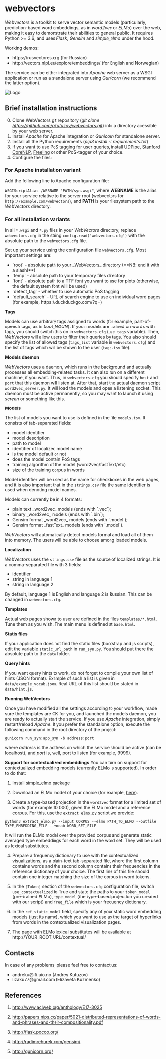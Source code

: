 # webvectors
_Webvectors_ is a toolkit to serve vector semantic models (particularly, prediction-based word embeddings, as in _word2vec_ or _ELMo_) over the web, making it easy to demonstrate their abilities to general public. 
It requires Python >= 3.6, and uses _Flask_, _Gensim_ and _simple_elmo_ under the hood.

Working demos:
<ul>
<li>https://rusvectores.org (for Russian)</li>
<li>http://vectors.nlpl.eu/explore/embeddings/ (for English and Norwegian)</li>
</ul>

The service can be either integrated into _Apache_ web server as a WSGI application or run as a standalone server using _Gunicorn_ (we recommend the latter option).

![Logo](https://rusvectores.org/data/images/associates_rus.png/)

## Brief installation instructions

0. Clone WebVectors git repository (_git clone https://github.com/akutuzov/webvectors.git_) into a directory acessible by your web server.
1. Install _Apache_ for Apache integration or _Gunicorn_ for standalone server.
2. Install all the Python requirements (_pip3 install -r requirements.txt_)
3. If you want to use PoS tagging for user queries, install [UDPipe](https://ufal.mff.cuni.cz/udpipe), [Stanford CoreNLP](https://stanfordnlp.github.io/CoreNLP/), [Freeling](http://nlp.lsi.upc.edu/freeling/) or other PoS-tagger of your choice.
4. Configure the files:

### For Apache installation variant

Add the following line to Apache configuration file:

`WSGIScriptAlias /WEBNAME "PATH/syn.wsgi"`,
where **WEBNAME** is the alias for your service relative to the server root (webvectors for `http://example.com/webvectors`), and **PATH** is your filesystem path to the _WebVectors_ directory.

### For all installation variants

In all `*.wsgi` and `*.py` files in your _WebVectors_ directory, replace `webvectors.cfg` in the string
`config.read('webvectors.cfg')`
with the absolute path to the `webvectors.cfg` file.

Set up your service using the configuration file `webvectors.cfg`.
Most important settings are:
<ul>
<li> `root` - absolute path to your _WebVectors_ directory (**NB: end it with a slash!**)</li>
<li> `temp` - absolute path to your temporary files directory </li>
<li> `font` - absolute path to a TTF font you want to use for plots (otherwise, the default system font will be used) </li>
<li> `detect_tag` - whether to use automatic PoS tagging </li>
<li> `default_search` - URL of search engine to use on individual word pages (for example, https://duckduckgo.com/?q=) </li></ul>

**Tags**

Models can use arbitrary tags assigned to words (for example, part-of-speech tags, as in _boot_NOUN_). If your models are trained on words with tags, you should switch this on in `webvectors.cfg` (`use_tags` variable).
Then, _WebVectors_ will allow users to filter their queries by tags. You also should specify the list of allowed tags (`tags_list` variable in `webvectors.cfg`) and the list of tags which will be shown to the user (`tags.tsv` file).

**Models daemon**

_WebVectors_ uses a daemon, which runs in the background and actually processes all embedding-related tasks. It can also run on a different machine, if you want. Thus, in `webvectors.cfg` you should specify `host` and `port` that this daemon will listen at.
After that, start the actual daemon script `word2vec_server.py`. It will load the models and open a listening socket. This daemon must be active permanently, so you may want to launch it using _screen_ or something like this.

**Models**

The list of models you want to use is defined in the file `models.tsv`. It consists of tab-separated fields:
<ul>
<li> model identifier </li>
<li> model description </li>
<li> path to model </li>
<li> identifier of localized model name </li>
<li> is the model default or not </li>
<li> does the model contain PoS tags</li>
<li> training algorithm of the model (word2vec/fastText/etc)</li>
<li> size of the training corpus in words</li>
</ul>

Model identifier will be used as the name for checkboxes in the web pages, and it is also important that in the `strings.csv` file the same identifier is used when denoting model names.

Models can currently be in 4 formats:
<ul>
<li> plain text _word2vec_ models (ends with `.vec`); </li>
<li> binary _word2vec_ models (ends with `.bin`); </li>
<li> Gensim format _word2vec_ models (ends with `.model`); </li>
<li> Gensim format _fastText_ models (ends with `.model`).</li>
</ul>

_WebVectors_ will automatically detect models format and load all of them into memory. The users will be able to choose among loaded models.

**Localization**

_WebVectors_ uses the `strings.csv` file as the source of localized strings. It is a comma-separated file with 3 fields:
<ul><li> identifier </li>
<li> string in language 1 </li>
<li> string in language 2 </li></ul>

By default, language 1 is English and language 2 is Russian. This can be changed in `webvectors.cfg`.

**Templates**

Actual web pages shown to user are defined in the files `templates/*.html`.
Tune them as you wish. The main menu is defined at `base.html`.

**Statis files**

If your application does not find the static files (bootstrap and js scripts), edit the variable `static_url_path` in `run_syn.py`. You should put there the absolute path to the `data` folder.

**Query hints**

If you want query hints to work, do not forget to compile your own list of hints (JSON format). Example of such a list is given in `data/example_vocab.json`.
Real URL of this list should be stated in `data/hint.js`.

**Running WebVectors**

Once you have modified all the settings according to your workflow, made sure the templates are OK for you, and launched the models daemon, you are ready to actually start the service.
If you use _Apache_ integration, simply restart/reload _Apache_.
If you prefer the standalone option, execute the following command in the root directory of the project:

`gunicorn run_syn:app_syn -b address:port`

where _address_ is the address on which the service should be active (can be localhost), and _port_ is, well, port to listen (for example, 9999).

**Support for contextualized embeddings**
You can turn on support for contextualized embedding models (currently [ELMo](https://allennlp.org/elmo) is supported). In order to do that:
1. Install [simple_elmo](https://pypi.org/project/simple-elmo/) package

2. Download an ELMo model of your choice (for example, [here](http://vectors.nlpl.eu/repository/)).

3. Create a type-based projection in the `word2vec` format for a limited set of words (for example 10 000), given the ELMo model and a reference corpus. For this, use the [`extract_elmo.py`](https://github.com/akutuzov/webvectors/blob/master/elmo/extract_elmo.py) script we provide:

`python3 extract_elmo.py --input CORPUS --elmo PATH_TO_ELMO --outfile TYPE_EMBEDDING_FILE --vocab WORD_SET_FILE`

It will run the ELMo model over the provided corpus and generate static averaged type embeddings for each word in the word set. They will be used as lexical substitutes.

4. Prepare a frequency dictionary to use with the contextualized visualizations, as a plain-text tab-separated file, where the first column contains words and the second column contains their frequencies in the reference dictionary of your choice. The first line of this file should contain one integer matching the size of the corpus in word tokens.

5. In the `[Token]` section of the `webvectors.cfg` configuration file, switch `use_contextualized` to True and state the paths to your `token_model` (pre-trained ELMo), `type_model` (the type-based projection you created with our script) and `freq_file` which is your frequency dictionary.

6. In the `ref_static_model` field, specify any of your static word embedding models (just its name), which you want to use as the target of hyperlinks from words in the contextualized visualization pages.

7. The page with ELMo lexical substitutes will be available at http://YOUR_ROOT_URL/contextual/


## Contacts

In case of any problems, please feel free to contact us:
<ul><li> andreku@ifi.uio.no (Andrey Kutuzov) </li>
<li> lizaku77@gmail.com (Elizaveta Kuzmenko) </li></ul>

## References
1. http://www.aclweb.org/anthology/E17-3025

2. http://papers.nips.cc/paper/5021-distributed-representations-of-words-and-phrases-and-their-compositionality.pdf

3. http://flask.pocoo.org/

4. http://radimrehurek.com/gensim/

5. http://gunicorn.org/



